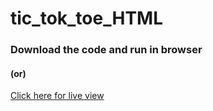 # tic_tok_toe_HTML

<h3>Download the code and run in browser</h3>
<h4>(or)</h4>
<a href="https://helpful-brigadeiros-90f5f3.netlify.app"/>Click here for live view</a>
